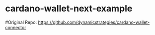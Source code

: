 # cardano-wallet-next-example
#Original Repo:
https://github.com/dynamicstrategies/cardano-wallet-connector
